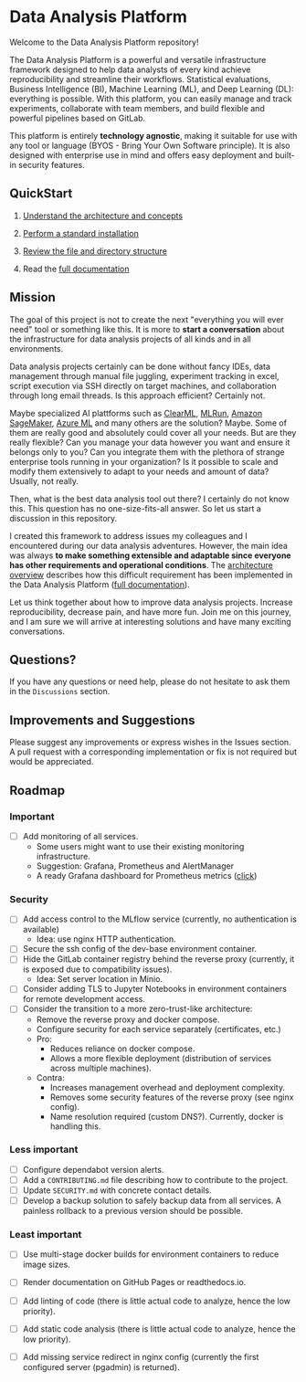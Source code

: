 

# Data Analysis Platform

Welcome to the Data Analysis Platform repository!

The Data Analysis Platform is a powerful and versatile infrastructure framework designed to help data analysts of every kind achieve reproducibility and streamline their workflows. Statistical evaluations, Business Intelligence (BI), Machine Learning (ML), and  Deep Learning (DL): everything is possible. With this platform, you can easily manage and track experiments, collaborate with team members, and build flexible and powerful pipelines based on GitLab.

This platform is entirely **technology agnostic**, making it suitable for use with any tool or language (BYOS - Bring Your Own Software principle). It is also designed with enterprise use in mind and offers easy deployment and built-in security features.

## QuickStart

1) [Understand the architecture and concepts](architecture.md)

2) [Perform a standard installation](provision.md)

3) [Review the file and directory structure](files_and_directories.md)

4) Read the [full documentation](docs/index.md#table-of-contents)

## Mission

The goal of this project is not to create the next "everything you will ever need" tool or something like this. It is more to **start a conversation** about the infrastructure for data analysis projects of all kinds and in all environments. 

Data analysis projects certainly can be done without fancy IDEs, data management through manual file juggling, experiment tracking in excel, script execution via SSH directly on target machines, and collaboration through long email threads. Is this approach efficient? Certainly not. 

Maybe specialized AI plattforms such as [ClearML](https://clear.ml/), [MLRun](https://www.mlrun.org/), [Amazon SageMaker](https://aws.amazon.com/sagemaker/), [Azure ML](https://azure.microsoft.com/en-us/products/machine-learning/) and many others are the solution? Maybe. Some of them are really good and absolutely could cover all your needs. But are they really flexible? Can you manage your data however you want and ensure it belongs only to you? Can you integrate them with the plethora of strange enterprise tools running in your organization? Is it possible to scale and modify them extensively to adapt to your needs and amount of data? Usually, not really.

Then, what is the best data analysis tool out there? I certainly do not know this. This question has no one-size-fits-all answer. So let us start a discussion in this repository. 

I created this framework to address issues my colleagues and I encountered during our data analysis adventures. However, the main idea was always **to make something extensible and adaptable since everyone has other requirements and operational conditions**. The [architecture overview](docs/architecture.md) describes how this difficult requirement has been implemented in the Data Analysis Platform ([full documentation](docs/index.md)).

Let us think together about how to improve data analysis projects. Increase reproducibility, decrease pain, and have more fun. Join me on this journey, and I am sure we will arrive at interesting solutions and have many exciting conversations.

## Questions?

If you have any questions or need help, please do not hesitate to ask them in the `Discussions` section.

## Improvements and Suggestions

Please suggest any improvements or express wishes in the Issues section. A pull request with a corresponding implementation or fix is not required but would be appreciated.

## Roadmap

### Important

- [ ] Add monitoring of all services.
    - Some users might want to use their existing monitoring infrastructure.
    - Suggestion: Grafana, Prometheus and AlertManager
    - A ready Grafana dashboard for Prometheus metrics ([click](https://grafana.com/grafana/dashboards/1860-node-exporter-full/))

### Security

- [ ] Add access control to the MLflow service (currently, no authentication is available)
    - Idea: use nginx HTTP authentication.
- [ ] Secure the ssh config of the dev-base environment container.
- [ ] Hide the GitLab container registry behind the reverse proxy (currently, it is exposed due to compatibility issues).
    - Idea: Set server location in Minio.
- [ ] Consider adding TLS to Jupyter Notebooks in environment containers for remote development access.
- [ ] Consider the transition to a more zero-trust-like architecture:
    - Remove the reverse proxy and docker compose.
    - Configure security for each service separately (certificates, etc.)
    - Pro:
        - Reduces reliance on docker compose.
        - Allows a more flexible deployment (distribution of services across multiple machines).
    - Contra:
        - Increases management overhead and deployment complexity.
        - Removes some security features of the reverse proxy (see nginx config).
        - Name resolution required (custom DNS?). Currently, docker is handling this.

### Less important

- [ ] Configure dependabot version alerts.
- [ ] Add a `CONTRIBUTING.md` file describing how to contribute to the project.
- [ ] Update `SECURITY.md` with concrete contact details.
- [ ] Develop a backup solution to safely backup data from all services. A painless rollback to a previous version should be possible.

### Least important

- [ ] Use multi-stage docker builds for environment containers to reduce image sizes.
- [ ] Render documentation on GitHub Pages or readthedocs.io.
- [ ] Add linting of code (there is little actual code to analyze, hence the low priority).
- [ ] Add static code analysis (there is little actual code to analyze, hence the low priority).
- [ ] Add missing service redirect in nginx config (currently the first configured server (pgadmin) is returned).



